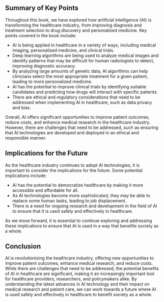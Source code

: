 
Summary of Key Points
---------------------

Throughout this book, we have explored how artificial intelligence (AI) is transforming the healthcare industry, from improving diagnosis and treatment selection to drug discovery and personalized medicine. Key points covered in the book include:

* AI is being applied in healthcare in a variety of ways, including medical imaging, personalized medicine, and clinical trials.
* Deep learning algorithms are being used to analyze medical images and identify patterns that may be difficult for human radiologists to detect, improving diagnostic accuracy.
* By analyzing large amounts of genetic data, AI algorithms can help clinicians select the most appropriate treatment for a given patient, leading to more personalized medicine.
* AI has the potential to improve clinical trials by identifying suitable candidates and predicting how drugs will interact with specific patients.
* There are ethical and regulatory considerations that need to be addressed when implementing AI in healthcare, such as data privacy and bias.

Overall, AI offers significant opportunities to improve patient outcomes, reduce costs, and enhance medical research in the healthcare industry. However, there are challenges that need to be addressed, such as ensuring that AI technologies are developed and deployed in an ethical and responsible manner.

Implications for the Future
---------------------------

As the healthcare industry continues to adopt AI technologies, it is important to consider the implications for the future. Some potential implications include:

* AI has the potential to democratize healthcare by making it more accessible and affordable for all.
* As AI technologies become more sophisticated, they may be able to replace some human tasks, leading to job displacement.
* There is a need for ongoing research and development in the field of AI to ensure that it is used safely and effectively in healthcare.

As we move forward, it is essential to continue exploring and addressing these implications to ensure that AI is used in a way that benefits society as a whole.

Conclusion
----------

AI is revolutionizing the healthcare industry, offering new opportunities to improve patient outcomes, enhance medical research, and reduce costs. While there are challenges that need to be addressed, the potential benefits of AI in healthcare are significant, making it an increasingly important tool for healthcare providers, researchers, and policymakers alike. By understanding the latest advances in AI technology and their impact on medical research and patient care, we can work towards a future where AI is used safely and effectively in healthcare to benefit society as a whole.